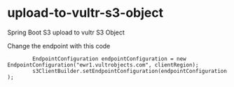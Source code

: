 # upload-to-vultr-s3-object
Spring Boot S3 upload to vultr S3 Object

Change the endpoint with this code

			EndpointConfiguration endpointConfiguration = new EndpointConfiguration("ewr1.vultrobjects.com", clientRegion);
			s3ClientBuilder.setEndpointConfiguration(endpointConfiguration );
